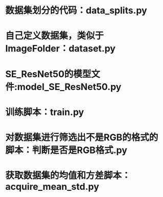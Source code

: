 # 数据集划分的代码：data_splits.py
# 自己定义数据集，类似于ImageFolder：dataset.py
# SE_ResNet50的模型文件:model_SE_ResNet50.py
# 训练脚本：train.py
# 对数据集进行筛选出不是RGB的格式的脚本：判断是否是RGB格式.py
# 获取数据集的均值和方差脚本：acquire_mean_std.py
